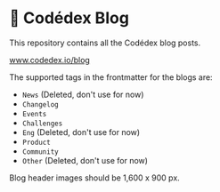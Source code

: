 # 📰 Codédex Blog

This repository contains all the Codédex blog posts.

www.codedex.io/blog

The supported tags in the frontmatter for the blogs are:

- `News` (Deleted, don't use for now)
- `Changelog`
- `Events`
- `Challenges`
- `Eng` (Deleted, don't use for now)
- `Product`
- `Community`
- `Other` (Deleted, don't use for now)

Blog header images should be 1,600 x 900 px.
